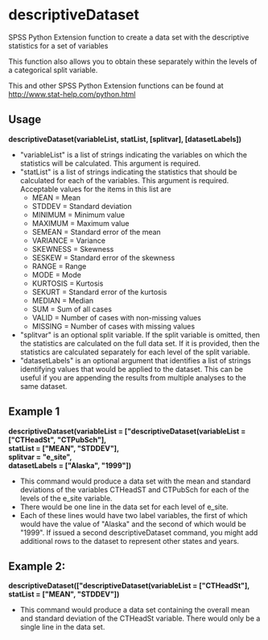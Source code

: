 # descriptiveDataset

SPSS Python Extension function to create a data set with the descriptive statistics for a set of variables

This function also allows you to obtain these separately within the levels of a categorical split variable.

This and other SPSS Python Extension functions can be found at http://www.stat-help.com/python.html

## Usage
**descriptiveDataset(variableList, statList, [splitvar], [datasetLabels])**
* "variableList" is a list of strings indicating the variables on which the statistics will be calculated. This argument is required.
* "statList" is a list of strings indicating the statistics that should be calculated for each of the variables. This argument is required. Acceptable values for the items in this list are
    * MEAN = Mean
    * STDDEV = Standard deviation
    * MINIMUM = Minimum value
    * MAXIMUM = Maximum value
    * SEMEAN = Standard error of the mean
    * VARIANCE = Variance
    * SKEWNESS = Skewness
    * SESKEW = Standard error of the skewness
    * RANGE = Range
    * MODE = Mode 
    * KURTOSIS = Kurtosis
    * SEKURT = Standard error of the kurtosis
    * MEDIAN = Median
    * SUM = Sum of all cases
    * VALID = Number of cases with non-missing values
    * MISSING = Number of cases with missing values
* "splitvar" is an optional split variable. If the split variable is omitted, then the statistics are calculated on the full data set. If it is provided, then the statistics are calculated separately for each level of the split variable.
* "datasetLabels" is an optional argument that identifies a list of strings identifying values that would be applied to the dataset. This can be useful if you are appending the results from multiple analyses to the same dataset.

## Example 1
**descriptiveDataset(variableList = ["descriptiveDataset(variableList = ["CTHeadSt", "CTPubSch"],    
statList = ["MEAN", "STDDEV"],    
splitvar = "e_site",    
datasetLabels = ["Alaska", "1999"])**
* This command would produce a data set with the mean and standard deviations of the variables CTHeadST and CTPubSch for each of the levels of the e_site variable.
* There would be one line in the data set for each level of e_site.
* Each of these lines would have two label variables, the first of which would have the value of "Alaska" and the second of which would be "1999". If issued a second descriptiveDataset command, you might add additional rows to the dataset to represent other states and years.

## Example 2: 
**descriptiveDataset(["descriptiveDataset(variableList = ["CTHeadSt"],    
statList = ["MEAN", "STDDEV"])**
* This command would produce a data set containing the overall mean and standard deviation of the CTHeadSt variable. There would only be a single line in the data set.
